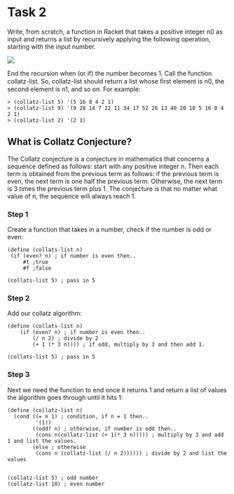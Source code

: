 # Task 2

Write, from scratch, a function in Racket that takes a positive integer n0 as input and returns a list by recursively applying the following operation, starting with the input number.

![](https://user-images.githubusercontent.com/22341150/36096795-cced4a8a-0fef-11e8-910e-fe88d96cb85a.PNG)

 End the recursion when (or if) the number becomes 1. Call the function collatz-list. So, collatz-list should return a list whose ﬁrst element is n0, the second element is n1, and so on. For example: 
 ```Racket
 > (collatz-list 5) '(5 16 8 4 2 1) 
 > (collatz-list 9) '(9 28 14 7 22 11 34 17 52 26 13 40 20 10 5 16 8 4 2 1) 
 > (collatz-list 2) '(2 1)
 ```

 ## What is Collatz Conjecture?
 The Collatz conjecture is a conjecture in mathematics that concerns a sequence defined as follows: start with any positive integer n. Then each term is obtained from the previous term as follows: if the previous term is even, the next term is one half the previous term. Otherwise, the next term is 3 times the previous term plus 1. The conjecture is that no matter what value of n, the sequence will always reach 1.

 ### Step 1
 Create a function that takes in a number, check if the number is odd or even:
 ```Racket
(define (collats-list n)
  (if (even? n) ; if number is even then..
      #t ;true
      #f ;false

(collats-list 5) ; pass in 5
 ```

### Step 2
Add our collatz algorithm:
```Racket
(define (collats-list n)
    (if (even? n) ; if number is even then..
        (/ n 2) ; divide by 2
        (+ 1 (* 3 n)))) ; if odd, multiply by 3 and then add 1.

(collats-list 5) ; pass in 5

```
### Step 3 
Next we need the function to end once it returns 1 and return a list of values the algorithm goes through until it hits 1:
```Racket
(define (collatz-list n)
  (cond ((= n 1) ; condition, if n = 1 then..
         '(1)) 
        ((odd? n) ; otherwise, if number is odd then..
         (cons n(collatz-list (+ 1(* 3 n))))) ; multiply by 3 and add 1 and list the values.
        (else ; otherwise
         (cons n (collatz-list (/ n 2)))))) ; divide by 2 and list the values        
  

(collatz-list 5) ; odd number
(collatz-list 10) ; even number

```
